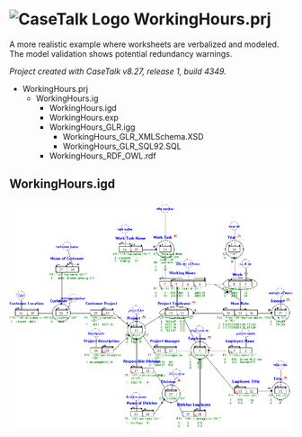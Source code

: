 # ![CaseTalk Logo](https://www.casetalk.com/templates/casetalk/favicon.ico) WorkingHours.prj
A more realistic example where worksheets are verbalized and modeled. The model validation shows potential redundancy warnings.

*Project created with CaseTalk v8.27, release 1, build 4349.*

* WorkingHours.prj
  * WorkingHours.ig
    * WorkingHours.igd
    * WorkingHours.exp
    * WorkingHours_GLR.igg
      * WorkingHours_GLR_XMLSchema.XSD
      * WorkingHours_GLR_SQL92.SQL
    * WorkingHours_RDF_OWL.rdf
## WorkingHours.igd
![Diagram WorkingHours.igd](WorkingHours.png)
